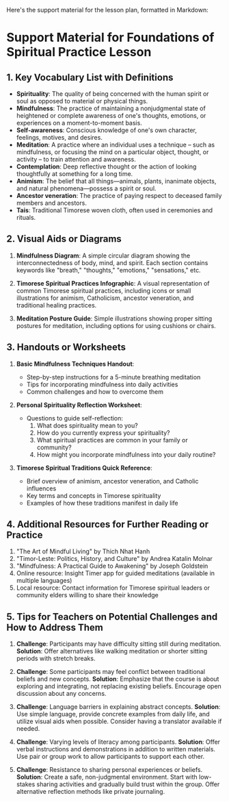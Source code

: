 Here's the support material for the lesson plan, formatted in Markdown:

# Support Material for Foundations of Spiritual Practice Lesson

## 1. Key Vocabulary List with Definitions

- **Spirituality**: The quality of being concerned with the human spirit or soul as opposed to material or physical things.
- **Mindfulness**: The practice of maintaining a nonjudgmental state of heightened or complete awareness of one's thoughts, emotions, or experiences on a moment-to-moment basis.
- **Self-awareness**: Conscious knowledge of one's own character, feelings, motives, and desires.
- **Meditation**: A practice where an individual uses a technique – such as mindfulness, or focusing the mind on a particular object, thought, or activity – to train attention and awareness.
- **Contemplation**: Deep reflective thought or the action of looking thoughtfully at something for a long time.
- **Animism**: The belief that all things—animals, plants, inanimate objects, and natural phenomena—possess a spirit or soul.
- **Ancestor veneration**: The practice of paying respect to deceased family members and ancestors.
- **Tais**: Traditional Timorese woven cloth, often used in ceremonies and rituals.

## 2. Visual Aids or Diagrams

1. **Mindfulness Diagram**: A simple circular diagram showing the interconnectedness of body, mind, and spirit. Each section contains keywords like "breath," "thoughts," "emotions," "sensations," etc.

2. **Timorese Spiritual Practices Infographic**: A visual representation of common Timorese spiritual practices, including icons or small illustrations for animism, Catholicism, ancestor veneration, and traditional healing practices.

3. **Meditation Posture Guide**: Simple illustrations showing proper sitting postures for meditation, including options for using cushions or chairs.

## 3. Handouts or Worksheets

1. **Basic Mindfulness Techniques Handout**:
   - Step-by-step instructions for a 5-minute breathing meditation
   - Tips for incorporating mindfulness into daily activities
   - Common challenges and how to overcome them

2. **Personal Spirituality Reflection Worksheet**:
   - Questions to guide self-reflection:
     1. What does spirituality mean to you?
     2. How do you currently express your spirituality?
     3. What spiritual practices are common in your family or community?
     4. How might you incorporate mindfulness into your daily routine?

3. **Timorese Spiritual Traditions Quick Reference**:
   - Brief overview of animism, ancestor veneration, and Catholic influences
   - Key terms and concepts in Timorese spirituality
   - Examples of how these traditions manifest in daily life

## 4. Additional Resources for Further Reading or Practice

1. "The Art of Mindful Living" by Thich Nhat Hanh
2. "Timor-Leste: Politics, History, and Culture" by Andrea Katalin Molnar
3. "Mindfulness: A Practical Guide to Awakening" by Joseph Goldstein
4. Online resource: Insight Timer app for guided meditations (available in multiple languages)
5. Local resource: Contact information for Timorese spiritual leaders or community elders willing to share their knowledge

## 5. Tips for Teachers on Potential Challenges and How to Address Them

1. **Challenge**: Participants may have difficulty sitting still during meditation.
   **Solution**: Offer alternatives like walking meditation or shorter sitting periods with stretch breaks.

2. **Challenge**: Some participants may feel conflict between traditional beliefs and new concepts.
   **Solution**: Emphasize that the course is about exploring and integrating, not replacing existing beliefs. Encourage open discussion about any concerns.

3. **Challenge**: Language barriers in explaining abstract concepts.
   **Solution**: Use simple language, provide concrete examples from daily life, and utilize visual aids when possible. Consider having a translator available if needed.

4. **Challenge**: Varying levels of literacy among participants.
   **Solution**: Offer verbal instructions and demonstrations in addition to written materials. Use pair or group work to allow participants to support each other.

5. **Challenge**: Resistance to sharing personal experiences or beliefs.
   **Solution**: Create a safe, non-judgmental environment. Start with low-stakes sharing activities and gradually build trust within the group. Offer alternative reflection methods like private journaling.